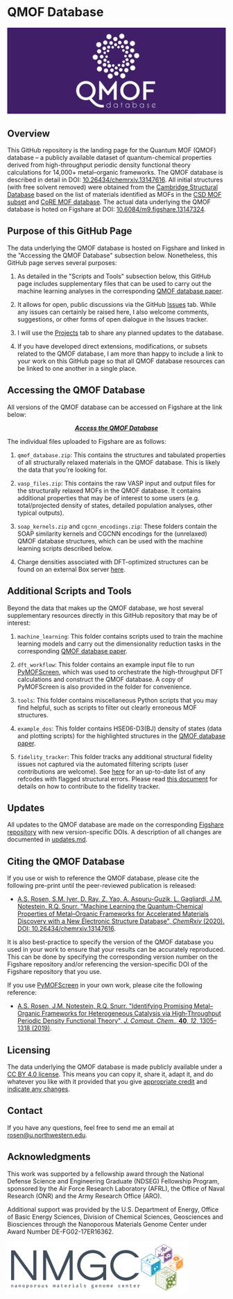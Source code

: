 # QMOF Database

<img src=logo.png>

## Overview
This GitHub repository is the landing page for the Quantum MOF (QMOF) database – a publicly available dataset of quantum-chemical properties derived from high-throughput periodic density functional theory calculations for 14,000+ metal–organic frameworks. The QMOF database is described in detail in DOI: [10.26434/chemrxiv.13147616](https://doi.org/10.26434/chemrxiv.13147616). All initial structures (with free solvent removed) were obtained from the [Cambridge Structural Database](https://www.ccdc.cam.ac.uk/solutions/csd-core/components/csd/) based on the list of materials identified as MOFs in the [CSD MOF subset](https://sites.google.com/view/csdmofsubset/home) and [CoRE MOF database](https://zenodo.org/record/3677685). The actual data underlying the QMOF database is hoted on Figshare at DOI: [10.6084/m9.figshare.13147324](https://doi.org/10.6084/m9.figshare.13147324).

## Purpose of this GitHub Page
The data underlying the QMOF database is hosted on Figshare and linked in the "Accessing the QMOF Database" subsection below. Nonetheless, this GitHub page serves several purposes:

1. As detailed in the "Scripts and Tools" subsection below, this GitHub page includes supplementary files that can be used to carry out the machine learning analyses in the corresponding [QMOF database paper](https://doi.org/10.26434/chemrxiv.13147616).

2. It allows for open, public discussions via the GitHub [Issues](https://github.com/arosen93/QMOF/issues) tab. While any issues can certainly be raised here, I also welcome comments, suggestions, or other forms of open dialogue in the Issues tracker.

3. I will use the [Projects](https://github.com/arosen93/QMOF/projects) tab to share any planned updates to the database.

4. If you have developed direct extensions, modifications, or subsets related to the QMOF database, I am more than happy to include a link to your work on this GitHub page so that all QMOF database resources can be linked to one another in a single place.

## Accessing the QMOF Database
All versions of the QMOF database can be accessed on Figshare at the link below:
<p align="center">
  <a href="https://doi.org/10.6084/m9.figshare.13147324"><b><i>Access the QMOF Database</i></b></a>
</p>

The individual files uploaded to Figshare are as follows:

1. `qmof_database.zip`: This contains the structures and tabulated properties of all structurally relaxed materials in the QMOF database. This is likely the data that you're looking for.

2. `vasp_files.zip`: This contains the raw VASP input and output files for the structurally relaxed MOFs in the QMOF database. It contains additional properties that may be of interest to some users (e.g. total/projected density of states, detailed population analyses, other typical outputs).

3. `soap_kernels.zip` and `cgcnn_encodings.zip`: These folders contain the SOAP similarity kernels and CGCNN encodings for the (unrelaxed) QMOF database structures, which can be used with the machine learning scripts described below.

4. Charge densities associated with DFT-optimized structures can be found on an external Box server [here](https://northwestern.box.com/s/f3s930zx33di4y73gvosz9d0h5obtuoj).

## Additional Scripts and Tools
Beyond the data that makes up the QMOF database, we host several supplementary resources directly in this GitHub repository that may be of interest:

1. `machine_learning`: This folder contains scripts used to train the machine learning models and carry out the dimensionality reduction tasks in the corresponding [QMOF database paper](https://doi.org/10.26434/chemrxiv.13147616).

2. `dft_workflow`: This folder contains an example input file to run [PyMOFScreen](https://github.com/arosen93/mof_screen), which was used to orchestrate the high-throughput DFT calculations and construct the QMOF database. A copy of PyMOFScreen is also provided in the folder for convenience.

3. `tools`: This folder contains miscellaneous Python scripts that you may find helpful, such as scripts to filter out clearly erroneous MOF structures.

4. `example_dos`: This folder contains HSE06-D3(BJ) density of states (data and plotting scripts) for the highlighted structures in the [QMOF database paper](https://doi.org/10.26434/chemrxiv.13147616).

5. `fidelity_tracker`: This folder tracks any additional structural fidelity issues not captured via the automated filtering scripts (user contributions are welcome). See [here](https://github.com/arosen93/QMOF/tree/main/fidelity_tracker/opt-cifs) for an up-to-date list of any refcodes with flagged structural errors. Please read [this document](fidelity_tracker/README.md) for details on how to contribute to the fidelity tracker.

## Updates
All updates to the QMOF database are made on the corresponding [Figshare repository](https://doi.org/10.6084/m9.figshare.13147324) with new version-specific DOIs. A description of all changes are documented in [updates.md](updates.md).

## Citing the QMOF Database
If you use or wish to reference the QMOF database, please cite the following pre-print until the peer-reviewed publication is released:

- [A.S. Rosen, S.M. Iyer, D. Ray, Z. Yao, A. Aspuru-Guzik, L. Gagliardi, J.M. Notestein, R.Q. Snurr. "Machine Learning the Quantum-Chemical Properties of Metal–Organic Frameworks for Accelerated Materials Discovery with a New Electronic Structure Database", *ChemRxiv* (2020). DOI: 10.26434/chemrxiv.13147616](https://doi.org/10.26434/chemrxiv.13147616).

It is also best-practice to specify the version of the QMOF database you used in your work to ensure that your results can be accurately reproduced. This can be done by specifying the corresponding version number on the Figshare repository and/or referencing the version-specific DOI of the Figshare repository that you use.

If you use [PyMOFScreen](https://github.com/arosen93/mof_screen) in your own work, please cite the following reference:

- [A.S. Rosen, J.M. Notestein, R.Q. Snurr. "Identifying Promising Metal–Organic Frameworks for Heterogeneous Catalysis via High‐Throughput Periodic Density Functional Theory", *J. Comput. Chem.*, **40**, *12*, 1305–1318 (2019)](https://onlinelibrary.wiley.com/doi/abs/10.1002/jcc.25787).

## Licensing
The data underlying the QMOF database is made publicly available under a [CC BY 4.0 license](https://creativecommons.org/licenses/by/4.0/). This means you can copy it, share it, adapt it, and do whatever you like with it provided that you give [appropriate credit](https://wiki.creativecommons.org/wiki/License_Versions#Detailed_attribution_comparison_chart) and [indicate any changes](https://wiki.creativecommons.org/wiki/License_Versions#Modifications_and_adaptations_must_be_marked_as_such).

## Contact
If you have any questions, feel free to send me an email at rosen@u.northwestern.edu.

## Acknowledgments
This work was supported by a fellowship award through the National Defense Science and Engineering Graduate (NDSEG) Fellowship Program, sponsored by the Air Force Research Laboratory (AFRL), the Office of Naval Research (ONR) and the Army Research Office (ARO).

Additional support was provided by the U.S. Department of Energy, Office of Basic Energy Sciences, Division of Chemical Sciences, Geosciences and Biosciences through the Nanoporous Materials Genome Center under Award Number DE-FG02-17ER16362. 

![NMGC logo](nmgc.png)
